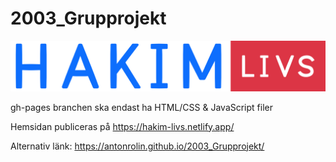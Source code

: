 # 2003_Grupprojekt

![Logo](images/LogoV3.png)

gh-pages branchen ska endast ha HTML/CSS & JavaScript filer

Hemsidan publiceras på https://hakim-livs.netlify.app/

Alternativ länk: https://antonrolin.github.io/2003_Grupprojekt/
